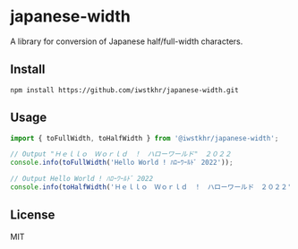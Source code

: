 # japanese-width
A library for conversion of Japanese half/full-width characters.

## Install
```
npm install https://github.com/iwstkhr/japanese-width.git
```

## Usage
```typescript
import { toFullWidth, toHalfWidth } from '@iwstkhr/japanese-width';

// Output "Ｈｅｌｌｏ　Ｗｏｒｌｄ　！　ハローワールド"　２０２２
console.info(toFullWidth('Hello World ! ﾊﾛｰﾜｰﾙﾄﾞ 2022'));

// Output Hello World ! ﾊﾛｰﾜｰﾙﾄﾞ 2022
console.info(toHalfWidth('Ｈｅｌｌｏ　Ｗｏｒｌｄ　！　ハローワールド　２０２２'));
```

## License
MIT
